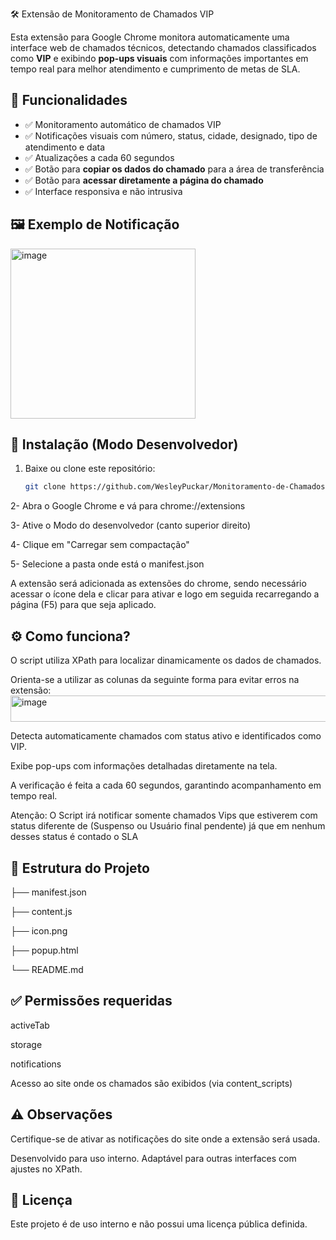 🛠️ Extensão de Monitoramento de Chamados VIP

Esta extensão para Google Chrome monitora automaticamente uma interface web de chamados técnicos, detectando chamados classificados como **VIP** e exibindo **pop-ups visuais** com informações importantes em tempo real para melhor atendimento e cumprimento de metas de SLA.

## 📌 Funcionalidades

- ✅ Monitoramento automático de chamados VIP
- ✅ Notificações visuais com número, status, cidade, designado, tipo de atendimento e data
- ✅ Atualizações a cada 60 segundos
- ✅ Botão para **copiar os dados do chamado** para a área de transferência
- ✅ Botão para **acessar diretamente a página do chamado**
- ✅ Interface responsiva e não intrusiva

## 🖼️ Exemplo de Notificação
<img width="296" height="272" alt="image" src="https://github.com/user-attachments/assets/092ce755-4a36-473f-960a-ae29b81e1f8e" />

## 🧩 Instalação (Modo Desenvolvedor)

1. Baixe ou clone este repositório:
   ```bash
   git clone https://github.com/WesleyPuckar/Monitoramento-de-Chamados-VIP---Notifica-es-Autom-ticas.git
   
2- Abra o Google Chrome e vá para chrome://extensions

3- Ative o Modo do desenvolvedor (canto superior direito)

4- Clique em "Carregar sem compactação"

5- Selecione a pasta onde está o manifest.json

 A extensão será adicionada as extensões do chrome, sendo necessário acessar o ícone dela e clicar para ativar e logo em seguida recarregando a página (F5) para que seja aplicado.

## ⚙️ **Como funciona?**

O script utiliza XPath para localizar dinamicamente os dados de chamados.

Orienta-se a utilizar as colunas da seguinte forma para evitar erros na extensão:
<img width="1816" height="42" alt="image" src="https://github.com/user-attachments/assets/ecbfa481-9472-4ee3-888c-cf8d8e1e9870" />


Detecta automaticamente chamados com status ativo e identificados como VIP.

Exibe pop-ups com informações detalhadas diretamente na tela.

A verificação é feita a cada 60 segundos, garantindo acompanhamento em tempo real.

Atenção: O Script irá notificar somente chamados Vips que estiverem com status diferente de (Suspenso ou Usuário final pendente) já que em nenhum desses status é contado o SLA

## 📁 **Estrutura do Projeto**
├── manifest.json

├── content.js

├── icon.png

├── popup.html

└── README.md

## ✅ **Permissões requeridas**

activeTab

storage

notifications

Acesso ao site onde os chamados são exibidos (via content_scripts)

## ⚠️ **Observações**
Certifique-se de ativar as notificações do site onde a extensão será usada.

Desenvolvido para uso interno. Adaptável para outras interfaces com ajustes no XPath.

## 📄 **Licença**
Este projeto é de uso interno e não possui uma licença pública definida.
